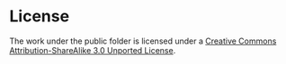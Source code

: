 # License

The work under the public folder is licensed under a [Creative Commons Attribution-ShareAlike 3.0 Unported License](http://creativecommons.org/licenses/by-sa/3.0/).



